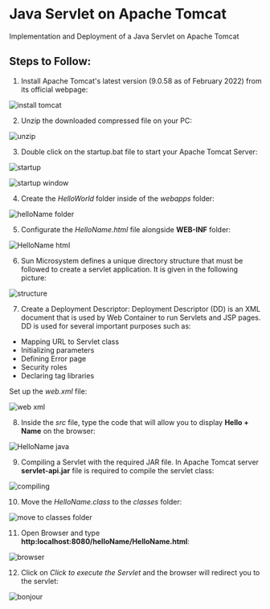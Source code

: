 # Java Servlet on Apache Tomcat
Implementation and Deployment of a Java Servlet on Apache Tomcat

## Steps to Follow:

1) Install Apache Tomcat's latest version (9.0.58 as of February 2022) from its official webpage:

![install tomcat](https://user-images.githubusercontent.com/88712232/152638076-f31cc6a0-8695-4673-9069-637e45e59c3d.png)



2) Unzip the downloaded compressed file on your PC:

![unzip](https://user-images.githubusercontent.com/88712232/152638117-da09441d-4f5d-48e8-8b8e-8c4da9deaf67.png)



3) Double click on the startup.bat file to start your Apache Tomcat Server:

![startup](https://user-images.githubusercontent.com/88712232/152638185-29627770-3d92-45c2-ac9e-26f3a4cd9506.png)

![startup window](https://user-images.githubusercontent.com/88712232/152638198-9f114f64-deb8-403f-a5dc-51eb1dd8bd30.png)



4) Create the *HelloWorld* folder inside of the *webapps* folder:

![helloName folder](https://user-images.githubusercontent.com/88712232/152638225-1f0763c1-2cd5-4785-91f0-0a70f4ee4fca.png)



5) Configurate the *HelloName.html* file alongside **WEB-INF** folder:

![HelloName html](https://user-images.githubusercontent.com/88712232/152638347-226638f9-3cc0-47a9-b30d-a73adacc6819.png)



6) Sun Microsystem defines a unique directory structure that must be followed to create a servlet application. It is given in the following picture:

![structure](https://user-images.githubusercontent.com/88712232/152638350-9b9c9b5d-13d8-4fb5-bc91-f76a238662ff.png)



7) Create a Deployment Descriptor:
Deployment Descriptor (DD) is an XML document that is used by Web Container to run Servlets and JSP pages. DD is used for several important purposes such as:

* Mapping URL to Servlet class
* Initializing parameters
* Defining Error page
* Security roles
* Declaring tag libraries

Set up the *web.xml* file:

![web xml](https://user-images.githubusercontent.com/88712232/152638496-c0ebd9ab-2248-4f31-bde6-0576f8bd54d7.png)



8) Inside the *src* file, type the code that will allow you to display **Hello + Name** on the browser:

![HelloName java](https://user-images.githubusercontent.com/88712232/152638532-91ade6bd-bdaa-44e3-a5f0-301a54fc44fa.png)



9) Compiling a Servlet with the required JAR file. In Apache Tomcat server **servlet-api.jar** file is required to compile the servlet class:

![compiling](https://user-images.githubusercontent.com/88712232/152638620-f579472d-080f-448d-8cb8-45eb951e90a7.png)



10) Move the *HelloName.class* to the *classes* folder:

![move to classes folder](https://user-images.githubusercontent.com/88712232/152638681-f6e9a9f9-5b58-4be9-897e-11f9c33b762a.PNG)



11) Open Browser and type **http:localhost:8080/helloName/HelloName.html**:

![browser](https://user-images.githubusercontent.com/88712232/152638729-984ad327-411c-405f-9e5d-976b0847cda0.png)



12) Click on *Click to execute the Servlet* and the browser will redirect you to the servlet:

![bonjour](https://user-images.githubusercontent.com/88712232/152638854-70833d33-1839-4407-8647-cbbd89d8bd35.png)
